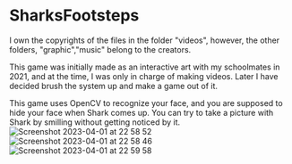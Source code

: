 # SharksFootsteps

I own the copyrights of the files in the folder "videos", however, the other folders, "graphic","music" belong to the creators.

This game was initially made as an interactive art with my schoolmates in 2021, and at the time, I was only in charge of making videos.
Later I have decided brush the system up and make a game out of it.

This game uses OpenCV to recognize your face, and you are supposed to hide your face when Shark comes up. You can try to take a picture with Shark by smilling without getting noticed by it.
![Screenshot 2023-04-01 at 22 58 52](https://user-images.githubusercontent.com/109459402/229293602-c4dc6f39-094b-4070-acbc-33a247fe52fc.jpg)
![Screenshot 2023-04-01 at 22 58 46](https://user-images.githubusercontent.com/109459402/229293614-d295c1d1-44ad-4254-8790-24e8bf8193b8.jpg)
![Screenshot 2023-04-01 at 22 59 58](https://user-images.githubusercontent.com/109459402/229293660-c3088696-92c8-4014-b9c2-45da6ba38850.jpg)
